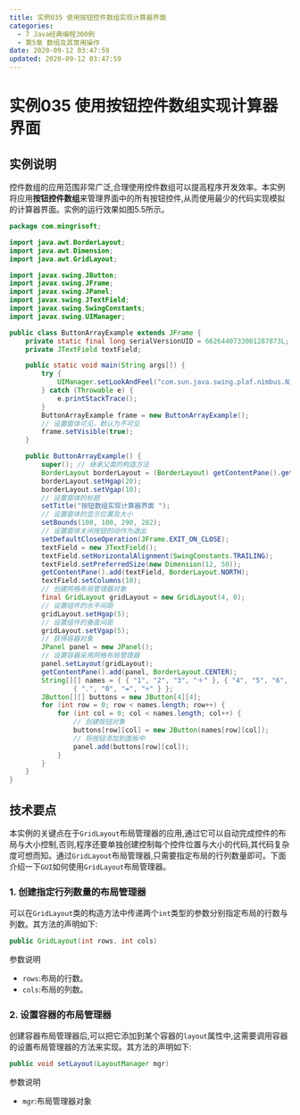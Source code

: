 ```yaml
---
title: 实例035 使用按钮控件数组实现计算器界面
categories: 
  - 7 Java经典编程300例
  - 第5章 数组及其常用操作
date: 2020-09-12 03:47:59
updated: 2020-09-12 03:47:59
---
```

# 实例035 使用按钮控件数组实现计算器界面
## 实例说明
控件数组的应用范围非常广泛,合理使用控件数组可以提高程序开发效率。本实例将应用**按钮控件数组**来管理界面中的所有按钮控件,从而使用最少的代码实现模拟的计算器界面。实例的运行效果如图5.5所示。

```java
package com.mingrisoft;

import java.awt.BorderLayout;
import java.awt.Dimension;
import java.awt.GridLayout;

import javax.swing.JButton;
import javax.swing.JFrame;
import javax.swing.JPanel;
import javax.swing.JTextField;
import javax.swing.SwingConstants;
import javax.swing.UIManager;

public class ButtonArrayExample extends JFrame {
    private static final long serialVersionUID = 6626440733001287873L;
    private JTextField textField;

    public static void main(String args[]) {
        try {
            UIManager.setLookAndFeel("com.sun.java.swing.plaf.nimbus.NimbusLookAndFeel");
        } catch (Throwable e) {
            e.printStackTrace();
        }
        ButtonArrayExample frame = new ButtonArrayExample();
        // 设置窗体可见，默认为不可见
        frame.setVisible(true);
    }

    public ButtonArrayExample() {
        super(); // 继承父类的构造方法
        BorderLayout borderLayout = (BorderLayout) getContentPane().getLayout();
        borderLayout.setHgap(20);
        borderLayout.setVgap(10);
        // 设置窗体的标题
        setTitle("按钮数组实现计算器界面 ");
        // 设置窗体的显示位置及大小
        setBounds(100, 100, 290, 282);
        // 设置窗体关闭按钮的动作为退出
        setDefaultCloseOperation(JFrame.EXIT_ON_CLOSE);
        textField = new JTextField();
        textField.setHorizontalAlignment(SwingConstants.TRAILING);
        textField.setPreferredSize(new Dimension(12, 50));
        getContentPane().add(textField, BorderLayout.NORTH);
        textField.setColumns(10);
        // 创建网格布局管理器对象
        final GridLayout gridLayout = new GridLayout(4, 0);
        // 设置组件的水平间距
        gridLayout.setHgap(5);
        // 设置组件的垂直间距
        gridLayout.setVgap(5);
        // 获得容器对象
        JPanel panel = new JPanel();
        // 设置容器采用网格布局管理器
        panel.setLayout(gridLayout);
        getContentPane().add(panel, BorderLayout.CENTER);
        String[][] names = { { "1", "2", "3", "＋" }, { "4", "5", "6", "－" }, { "7", "8", "9", "×" },
                { ".", "0", "=", "÷" } };
        JButton[][] buttons = new JButton[4][4];
        for (int row = 0; row < names.length; row++) {
            for (int col = 0; col < names.length; col++) {
                // 创建按钮对象
                buttons[row][col] = new JButton(names[row][col]);
                // 将按钮添加到面板中
                panel.add(buttons[row][col]);
            }
        }
    }
}
```
## 技术要点
本实例的关键点在于`GridLayout`布局管理器的应用,通过它可以自动完成控件的布局与大小控制,否则,程序还要单独创建控制每个控件位置与大小的代码,其代码复杂度可想而知。通过`GridLayout`布局管理器,只需要指定布局的行列数量即可。下面介绍一下`GUI`如何使用`GridLayout`布局管理器。
### 1. 创建指定行列数量的布局管理器
可以在`GridLayout`类的构造方法中传递两个`int`类型的参数分别指定布局的行数与列数。其方法的声明如下:
```java
public GridLayout(int rows, int cols)
```
参数说明
- `rows`:布局的行数。
- `cols`:布局的列数。

### 2. 设置容器的布局管理器
创建容器布局管理器后,可以把它添加到某个容器的`layout`属性中,这需要调用容器的设置布局管理器的方法来实现。其方法的声明如下:
```java
public void setLayout(LayoutManager mgr)
```
参数说明
- `mgr`:布局管理器对象